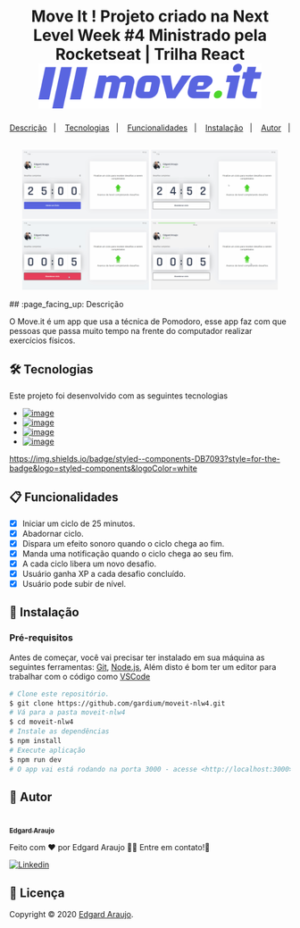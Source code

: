<h1 align="center">
Move It ! Projeto criado na Next Level Week #4 Ministrado pela Rocketseat | Trilha React	 
  <br/>
  <img width="400px" src="./public/logo-full.svg" />
  <br />

</h1>
<p align="center">
  <a href="#page_facing_up-descrição">Descrição</a>&nbsp;&nbsp;&nbsp;|&nbsp;&nbsp;&nbsp;
  <a href="#-tecnologias">Tecnologias</a>&nbsp;&nbsp;&nbsp;|&nbsp;&nbsp;&nbsp;
  <a href="#clipboard-Funcionalidades">Funcionalidades</a>&nbsp;&nbsp;&nbsp;|&nbsp;&nbsp;&nbsp;
  <a href="#closed_book-instalação">Instalação</a>&nbsp;&nbsp;&nbsp;|&nbsp;&nbsp;&nbsp;
  <a href="#man-Autor">Autor</a>&nbsp;&nbsp;&nbsp;|&nbsp;&nbsp;&nbsp;
</p>


<div align="center">
            
<img src="./Github/StartMoveit.gif" width = "45%;"/><span> </span><img src="./Github/StopMoveit.gif" width = "45%;"/>
<br/>
<img src="./Github/CompleteMoveit.gif" width = "45%;"/><span> </span><img src="./Github/FailedMoveit.gif"  width = "45%;" />
                                                                                                                         
</div>
## :page_facing_up: Descrição

O Move.it é um app que usa a técnica de Pomodoro, esse app faz com que pessoas que passa muito tempo na frente do computador realizar exercícios físicos.

## 🛠 Tecnologias

Este projeto foi desenvolvido com as seguintes tecnologias

- [![image](https://img.shields.io/badge/next.js-000000?style=for-the-badge&logo=next.js&logoColor=white)](https://nextjs.org/)
- [![image](https://img.shields.io/badge/React-20232A?style=for-the-badge&logo=react&logoColor=61DAFB)](https://pt-br.reactjs.org/)
- [![image](https://img.shields.io/badge/TypeScript-007ACC?style=for-the-badge&logo=typescript&logoColor=white)](https://www.typescriptlang.org/)
- [![image](https://img.shields.io/badge/styled--components-DB7093?style=for-the-badge&logo=styled-components&logoColor=white)](https://styled-components.com/)


https://img.shields.io/badge/styled--components-DB7093?style=for-the-badge&logo=styled-components&logoColor=white


## :clipboard: Funcionalidades

- [x] Iniciar um ciclo de 25 minutos.
- [x] Abadornar ciclo.
- [x] Dispara um efeito sonoro quando o ciclo chega ao fim.
- [x] Manda uma notificação quando o ciclo chega ao seu fim.
- [x] A cada ciclo libera um novo desafio.
- [x] Usuário ganha XP a cada desafio concluído.
- [x] Usuário pode subir de nível.

## :closed_book: Instalação

### Pré-requisitos

Antes de começar, você vai precisar ter instalado em sua máquina as seguintes ferramentas:
[Git](https://git-scm.com), [Node.js](https://nodejs.org/en/), Além disto é bom ter um editor para trabalhar com o código como [VSCode](https://code.visualstudio.com/)

```bash
# Clone este repositório.
$ git clone https://github.com/gardium/moveit-nlw4.git
# Vá para a pasta moveit-nlw4
$ cd moveit-nlw4
# Instale as dependências
$ npm install
# Execute aplicação
$ npm run dev
# O app vai está rodando na porta 3000 - acesse <http://localhost:3000>
```

## :man: Autor

<a href="https://github.com/gardium/">
 <img src="https://avatars.githubusercontent.com/u/53237987?s=400&u=93a7c09701e52e9794b77a8f2f16a7eee535017b&v=4" width="70px;" alt=""/>
 <br />
 <sub><b> Edgard Araujo </b></sub>
</a>

Feito com ❤️ por Edgard Araujo :wave::wave: Entre em contato!🚀

<a href="https://www.linkedin.com/in/edgard-araujo-3a6950151/">
  <img alt="Linkedin" src="https://img.shields.io/badge/-Edgard%20Araujo-9871F5?label=Linkedin&logo=linkedin&style=flat-square">
</a>

## :memo: Licença

Copyright © 2020 [Edgard Araujo](https://github.com/gardium).<br />
